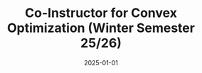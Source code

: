 ---
title: "Co-Instructor for Convex Optimization (Winter Semester 25/26)"
collection: teaching
type: "Master's course"
venue: "Technical University of Munich"
permalink: /teaching/ws25-26
date: 2025-01-01
---